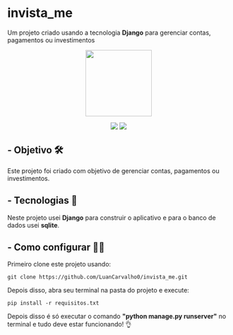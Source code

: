 # invista_me
Um projeto criado usando a tecnologia **Django** para gerenciar contas, pagamentos ou investimentos


<div align="center">
<img width='150' src="./img/logo.jpg"/>
</div>
<div align="center">
  
<p> </p>
<img src="https://img.shields.io/badge/python-3670A0?style=for-the-badge&logo=python&logoColor=white"/>
<img src="https://img.shields.io/badge/Django-092e20?style=for-the-badge&logo=Django&logoColor=white"/>
</div>


## - Objetivo 🛠️

Este projeto foi criado com objetivo de gerenciar contas, pagamentos ou investimentos.

## - Tecnologias 🚀️

Neste projeto usei **Django** para construir o aplicativo e para o banco de dados usei **sqlite**.

## - Como configurar 🧑‍💻

Primeiro clone este projeto usando:

```
git clone https://github.com/LuanCarvalho0/invista_me.git
```

Depois disso, abra seu terminal na pasta do projeto e execute:

```
pip install -r requisitos.txt
```

Depois disso é só executar o comando **"python manage.py runserver"** no terminal e tudo deve estar funcionando! 👌
